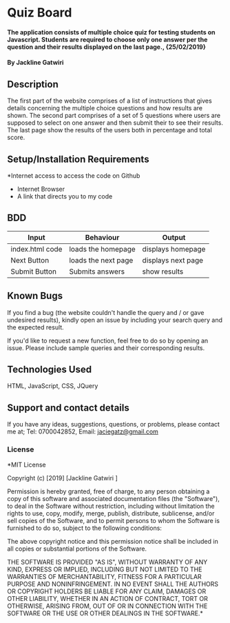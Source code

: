# Quiz Board
#### The application consists of multiple choice quiz for testing students on Javascript. Students are required to choose only one answer per the question and their results displayed on the last page., {25/02/2019}
#### By **Jackline Gatwiri**
## Description
The first part of the website comprises of a list of instructions that gives details concerning the multiple choice questions and how results are shown. The second part comprises of a set of 5 questions where users are supposed to select on one answer and then submit their to see their results. The last page show the results of the users both in percentage and total score.
## Setup/Installation Requirements
*Internet access to access the code on Github
* Internet Browser
* A link that directs you to  my code
## BDD
|  Input          | Behaviour           | Output             |
|-----------------|---------------------|--------------------|
| index.html code | loads the homepage  | displays homepage  |
| Next Button     | loads the next page | displays next page |
| Submit Button   | Submits answers     | show results       |
## Known Bugs
If you find a bug (the website couldn't handle the query and / or gave undesired results), kindly open an issue by including your search query and the expected result. <br>

If you'd like to request a new function, feel free to do so by opening an issue. Please include sample queries and their corresponding results.
## Technologies Used
HTML, JavaScript, CSS, JQuery
## Support and contact details
If you have any ideas, suggestions, questions, or problems, please contact me at;  Tel: 0700042852, Email: jaciegatz@gmail.com 
### License
*MIT License

Copyright (c) [2019] [Jackline Gatwiri ]

Permission is hereby granted, free of charge, to any person obtaining a copy
of this software and associated documentation files (the "Software"), to deal
in the Software without restriction, including without limitation the rights
to use, copy, modify, merge, publish, distribute, sublicense, and/or sell
copies of the Software, and to permit persons to whom the Software is
furnished to do so, subject to the following conditions:

The above copyright notice and this permission notice shall be included in all
copies or substantial portions of the Software.

THE SOFTWARE IS PROVIDED "AS IS", WITHOUT WARRANTY OF ANY KIND, EXPRESS OR
IMPLIED, INCLUDING BUT NOT LIMITED TO THE WARRANTIES OF MERCHANTABILITY,
FITNESS FOR A PARTICULAR PURPOSE AND NONINFRINGEMENT. IN NO EVENT SHALL THE
AUTHORS OR COPYRIGHT HOLDERS BE LIABLE FOR ANY CLAIM, DAMAGES OR OTHER
LIABILITY, WHETHER IN AN ACTION OF CONTRACT, TORT OR OTHERWISE, ARISING FROM,
OUT OF OR IN CONNECTION WITH THE SOFTWARE OR THE USE OR OTHER DEALINGS IN THE
SOFTWARE.*
